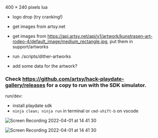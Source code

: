 400 × 240 pixels
lua

- logo drop (try cranking!)
- get images from artsy.net
- get images from https://api.artsy.net/api/v1/artwork/kunstrasen-art-rodeo-4/default_image/medium_rectangle.jpg, put them in support/artworks
- run ./scripts/dither-artworks


- add some data for the artwork?


### Check https://github.com/artsy/hack-playdate-gallery/releases for a copy to run with the SDK simulator.

run/dev:
- install playdate sdk
- `ninja clean; ninja run` in terminal or `cmd-shift-b` on vscode


![Screen Recording 2022-04-01 at 14 41 30](https://user-images.githubusercontent.com/100233/161275765-4f97cb4c-6bda-4152-a945-ee8aae84317e.gif)

![Screen Recording 2022-04-01 at 14 41 30](https://user-images.githubusercontent.com/100233/161275925-b45c20e6-a4d9-4d87-b30e-94fbfa49e503.gif)
